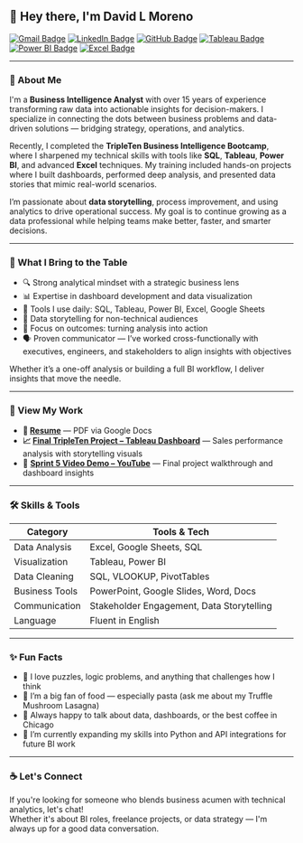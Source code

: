 ## 👋 Hey there, I'm David L Moreno

[![Gmail Badge](https://img.shields.io/badge/-dluis.cpp@gmail.com-c14438?style=flat&logo=Gmail&logoColor=white)](mailto:dluis.cpp@gmail.com) 
[![LinkedIn Badge](https://img.shields.io/badge/-David%20L%20Moreno-0072b1?style=flat&logo=Linkedin&logoColor=white)](https://www.linkedin.com/in/david-l-moreno/)
[![GitHub Badge](https://img.shields.io/badge/-dlmoreno1-grey?style=flat&logo=github&logoColor=white)](https://github.com/dlmoreno1/)
[![Tableau Badge](https://img.shields.io/badge/-Tableau%20Public-E97627?style=flat&logo=Tableau&logoColor=white)](https://public.tableau.com/app/profile/david.moreno7786)
[![Power BI Badge](https://img.shields.io/badge/-Power%20BI-F2C811?style=flat&logo=Power%20BI&logoColor=black)](https://powerbi.microsoft.com/)
[![Excel Badge](https://img.shields.io/badge/-Excel-217346?style=flat&logo=Microsoft%20Excel&logoColor=white)](https://www.microsoft.com/en-us/microsoft-365/excel)

---

### 🧠 About Me

I'm a **Business Intelligence Analyst** with over 15 years of experience transforming raw data into actionable insights for decision-makers. I specialize in connecting the dots between business problems and data-driven solutions — bridging strategy, operations, and analytics.

Recently, I completed the **TripleTen Business Intelligence Bootcamp**, where I sharpened my technical skills with tools like **SQL**, **Tableau**, **Power BI**, and advanced **Excel** techniques. My training included hands-on projects where I built dashboards, performed deep analysis, and presented data stories that mimic real-world scenarios.

I’m passionate about **data storytelling**, process improvement, and using analytics to drive operational success. My goal is to continue growing as a data professional while helping teams make better, faster, and smarter decisions.

---

### 💼 What I Bring to the Table

- 🔍 Strong analytical mindset with a strategic business lens  
- 📊 Expertise in dashboard development and data visualization  
- 🧰 Tools I use daily: SQL, Tableau, Power BI, Excel, Google Sheets  
- 🧠 Data storytelling for non-technical audiences  
- 🎯 Focus on outcomes: turning analysis into action  
- 🗣️ Proven communicator — I’ve worked cross-functionally with executives, engineers, and stakeholders to align insights with objectives  

Whether it’s a one-off analysis or building a full BI workflow, I deliver insights that move the needle.

---

### 📄 View My Work

- **📂 [Resume](https://docs.google.com/document/d/1FXzp3y5Vu7rkilHS43bBeFtQmn8AJn1ZJc1ViO8naKM/edit?usp=sharing)** — PDF via Google Docs  
- **📈 [Final TripleTen Project – Tableau Dashboard](https://public.tableau.com/app/profile/david.moreno7786/viz/shared/FZSP966T4)** — Sales performance analysis with storytelling visuals  
- 🎥 **[Sprint 5 Video Demo – YouTube](https://www.youtube.com/watch?v=zbeYS2SxjCc)** — Final project walkthrough and dashboard insights

---

### 🛠️ Skills & Tools

| Category            | Tools & Tech                                       |
|---------------------|---------------------------------------------------|
| Data Analysis       | Excel, Google Sheets, SQL                         |
| Visualization       | Tableau, Power BI                                 |
| Data Cleaning       | SQL, VLOOKUP, PivotTables                         |
| Business Tools      | PowerPoint, Google Slides, Word, Docs             |
| Communication       | Stakeholder Engagement, Data Storytelling         |
| Language            | Fluent in English                                 |

---

### ✨ Fun Facts

- 🧩 I love puzzles, logic problems, and anything that challenges how I think  
- 🍝 I’m a big fan of food — especially pasta (ask me about my Truffle Mushroom Lasagna)  
- 💬 Always happy to talk about data, dashboards, or the best coffee in Chicago  
- 🧠 I’m currently expanding my skills into Python and API integrations for future BI work

---

### ☕ Let's Connect

If you're looking for someone who blends business acumen with technical analytics, let's chat!  
Whether it's about BI roles, freelance projects, or data strategy — I'm always up for a good data conversation.
